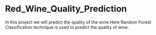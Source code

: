 # Red_Wine_Quality_Prediction


In this project we will predict the quality of the wine.Here Random Forest Classification technique is used to predict the quality of wine.
